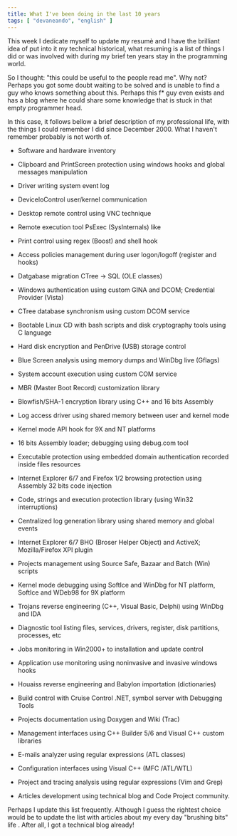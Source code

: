 ```yaml
---
title: What I've been doing in the last 10 years
tags: [ "devaneando", "english" ]
---
```


This week I dedicate myself to update my resumè and I have the brilliant idea of put into it my technical historical, what resuming is a list of things I did or was involved with during my brief ten years stay in the programming world.

So I thought: "this could be useful to the people read me". Why not? Perhaps you got some doubt waiting to be solved and is unable to find a guy who knows something about this. Perhaps this f* guy even exists and has a blog where he could share some knowledge that is stuck in that empty programmer head.

In this case, it follows bellow a brief description of my professional life, with the things I could remember I did since December 2000. What I haven't remember probably is not worth of.





	
  * Software and hardware inventory

	
  * Clipboard and PrintScreen protection using windows hooks and global messages manipulation

	
  * Driver writing system event log

	
  * DeviceIoControl user/kernel communication

	
  * Desktop remote control using VNC technique

	
  * Remote execution tool PsExec (SysInternals) like

	
  * Print control using regex (Boost) and shell hook

	
  * Access policies management during user logon/logoff (register and hooks)

	
  * Datgabase migration CTree -> SQL (OLE classes)

	
  * Windows authentication using custom GINA and DCOM; Credential Provider (Vista)

	
  * CTree database synchronism using custom DCOM service

	
  * Bootable Linux CD with bash scripts and disk cryptography tools using C language

	
  * Hard disk encryption and PenDrive (USB) storage control

	
  * Blue Screen analysis using memory dumps and WinDbg live (Gflags)

	
  * System account execution using custom COM service

	
  * MBR (Master Boot Record) customization library

	
  * Blowfish/SHA-1 encryption library using C++ and 16 bits Assembly

	
  * Log access driver using shared memory between user and kernel mode

	
  * Kernel mode API hook for 9X and NT platforms

	
  * 16 bits Assembly loader; debugging using debug.com tool

	
  * Executable protection using embedded domain authentication recorded inside files resources

	
  * Internet Explorer 6/7 and Firefox 1/2 browsing protection using Assembly 32 bits code injection

	
  * Code, strings and execution protection library (using Win32 interruptions)

	
  * Centralized log generation library using shared memory and global events

	
  * Internet Explorer 6/7 BHO (Broser Helper Object) and ActiveX; Mozilla/Firefox XPI plugin

	
  * Projects management using Source Safe, Bazaar and Batch (Win) scripts

	
  * Kernel mode debugging using SoftIce and WinDbg for NT platform, SoftIce and WDeb98 for 9X platform

	
  * Trojans reverse engineering (C++, Visual Basic, Delphi) using WinDbg and IDA

	
  * Diagnostic tool listing files, services, drivers, register, disk partitions, processes, etc

	
  * Jobs monitoring in Win2000+ to installation and update control

	
  * Application use monitoring using noninvasive and invasive windows hooks

	
  * Houaiss reverse engineering and Babylon importation (dictionaries)

	
  * Build control with Cruise Control .NET, symbol server with Debugging Tools

	
  * Projects documentation using Doxygen and Wiki (Trac)

	
  * Management interfaces using C++ Builder 5/6 and Visual C++ custom libraries

	
  * E-mails analyzer using regular expressions (ATL classes)

	
  * Configuration interfaces using Visual C++ (MFC /ATL/WTL)

	
  * Project and tracing analysis using regular expressions (Vim and Grep)

	
  * Articles development using technical blog and Code Project community.


Perhaps I update this list frequently. Although I guess the rightest choice would be to update the list with articles about my every day "brushing bits" life . After all, I got a technical blog already!
